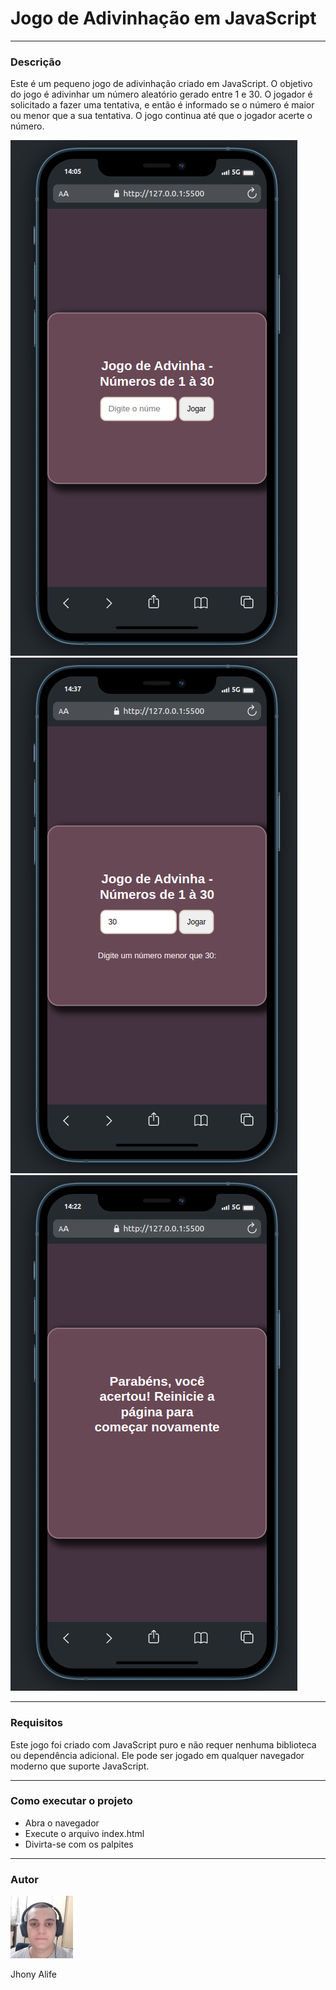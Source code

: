 # Jogo de Adivinhação em JavaScript

---

### Descrição

Este é um pequeno jogo de adivinhação criado em JavaScript. O objetivo do jogo é adivinhar um número aleatório gerado entre 1 e 30. O jogador é solicitado a fazer uma tentativa, e então é informado se o número é maior ou menor que a sua tentativa. O jogo continua até que o jogador acerte o número.

<img src="./assets/img/mobile.png">
<img src="./assets/img/menor.png">
<img src="./assets/img/win.png">

---

### Requisitos

Este jogo foi criado com JavaScript puro e não requer nenhuma biblioteca ou dependência adicional. Ele pode ser jogado em qualquer navegador moderno que suporte JavaScript.

---

### Como executar o projeto

- Abra o navegador
- Execute o arquivo index.html
- Divirta-se com os palpites

---

### Autor

<div>
    <img src="./assets/img/JhonyAlife.jpeg" width="100px" heigth="100px">
    <p>Jhony Alife</p>
</div>